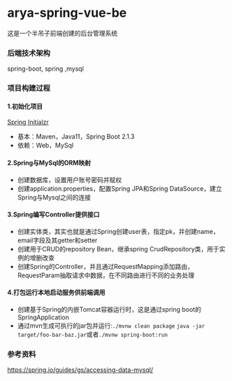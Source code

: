 # arya-spring-vue-be
这是一个半吊子前端创建的后台管理系统

### 后端技术架构
spring-boot, spring ,mysql

### 项目构建过程
#### 1.初始化项目

[Spring Initialzr](https://start.spring.io/) 

- 基本：Maven，Java11，Spring Boot 2.1.3
- 依赖：Web，MySql

#### 2.Spring与MySql的ORM映射
- 创建数据库，设置用户账号密码并赋权
- 创建application.properties，配置Spring JPA和Spring DataSource，建立Spring与Mysql之间的连接

#### 3.Spring编写Controller提供接口
- 创建实体类，其实也就是通过Spring创建user表，指定pk，并创建name，email字段及其getter和setter
- 创建用于CRUD的repository Bean，继承spring CrudRepository类，用于实例的增删改查
- 创建Spring的Controller，并且通过RequestMapping添加路由，RequestParam抽取请求中数据，在不同路由进行不同的业务处理

#### 4.打包运行本地启动服务供前端调用
- 创建基于Spring的内嵌Tomcat容器运行时，这是通过spring boot的SpringApplication
- 通过mvn生成可执行的jar包并运行:`./mvnw clean package` `java -jar target/foo-bar-baz.jar`或者`./mvnw spring-boot:run`


### 参考资料
https://spring.io/guides/gs/accessing-data-mysql/